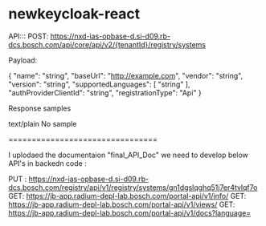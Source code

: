 # newkeycloak-react

API:::
POST: https://nxd-ias-opbase-d.si-d09.rb-dcs.bosch.com/api/core/api/v2/{tenantId}/registry/systems

Payload:


{
"name": "string",
"baseUrl": "http://example.com",
"vendor": "string",
"version": "string",
"supportedLanguages": [
"string"
],
"authProviderClientId": "string",
"registrationType": "Api"
}


Response samples

text/plain
No sample

================================

I uplodaed the documentaion "final_API_Doc"
we need to develop below API's in backedn code :

PUT : https://nxd-ias-opbase-d.si-d09.rb-dcs.bosch.com/registry/api/v1/registry/systems/gn1dgslqghq51j7er4tvlqf7o
GET: https://jb-app.radium-depl-lab.bosch.com/portal-api/v1/info/
GET: https://jb-app.radium-depl-lab.bosch.com/portal-api/v1/views/
GET: https://jb-app.radium-depl-lab.bosch.com/portal-api/v1/docs?language=<lang> 

